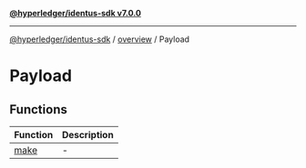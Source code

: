 [**@hyperledger/identus-sdk v7.0.0**](../../../README.md)

***

[@hyperledger/identus-sdk](../../../README.md) / [overview](../../README.md) / Payload

# Payload

## Functions

| Function | Description |
| ------ | ------ |
| [make](functions/make.md) | - |
